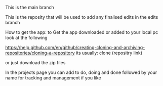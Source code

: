 This is the main branch

This is the reposity that will be used to add any finalised edits in the edits branch

How to get the app:
to Get the app downloaded or added to your local pc look at the following

https://help.github.com/en/github/creating-cloning-and-archiving-repositories/cloning-a-repository its usually: 
  clone (repositry link) 
  
or just download the zip files

In the projects page you can add to do, doing and done followed by your name for tracking and management if you like

